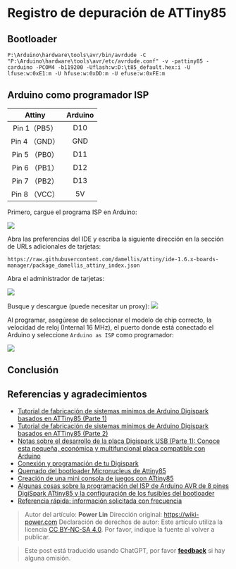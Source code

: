 # Registro de depuración de ATTiny85

## Bootloader

```shell
P:\Arduino\hardware\tools\avr/bin/avrdude -C "P:\Arduino\hardware\tools\avr/etc/avrdude.conf" -v -pattiny85 -carduino -PCOM4 -b119200 -Uflash:w:D:\t85_default.hex:i -U lfuse:w:0xE1:m -U hfuse:w:0xDD:m -U efuse:w:0xFE:m
```

## Arduino como programador ISP

|    Attiny     | Arduino |
| :-----------: | :-----: |
| Pin 1（PB5）  |   D10   |
| Pin 4 （GND） |   GND   |
| Pin 5 （PB0） |   D11   |
| Pin 6 （PB1） |   D12   |
| Pin 7 （PB2） |   D13   |
| Pin 8 （VCC） |   5V    |

Primero, cargue el programa ISP en Arduino:

![](https://f004.backblazeb2.com/file/wiki-media/img/20200426144425.png)

Abra las preferencias del IDE y escriba la siguiente dirección en la sección de URLs adicionales de tarjetas:

```
https://raw.githubusercontent.com/damellis/attiny/ide-1.6.x-boards-manager/package_damellis_attiny_index.json
```

Abra el administrador de tarjetas:

![](https://f004.backblazeb2.com/file/wiki-media/img/20200426144642.png)

Busque y descargue (puede necesitar un proxy):
![](https://f004.backblazeb2.com/file/wiki-media/img/20200426144732.png)

Al programar, asegúrese de seleccionar el modelo de chip correcto, la velocidad de reloj (Internal 16 MHz), el puerto donde está conectado el Arduino y seleccione `Arduino as ISP` como programador:

![](https://f004.backblazeb2.com/file/wiki-media/img/20200426144834.png)

## Conclusión

## Referencias y agradecimientos

- [Tutorial de fabricación de sistemas mínimos de Arduino Digispark basados en ATTiny85 (Parte 1)](https://blog.csdn.net/Argon_Ghost/article/details/103637870?depth_1-utm_source=distribute.pc_relevant.none-task-blog-BlogCommendFromBaidu-4&utm_source=distribute.pc_relevant.none-task-blog-BlogCommendFromBaidu-4)
- [Tutorial de fabricación de sistemas mínimos de Arduino Digispark basados en ATTiny85 (Parte 2)](https://blog.csdn.net/Argon_Ghost/article/details/103859931)
- [Notas sobre el desarrollo de la placa Digispark USB (Parte 1): Conoce esta pequeña, económica y multifuncional placa compatible con Arduino](https://zhuanlan.zhihu.com/p/73336394)
- [Conexión y programación de tu Digispark](http://digistump.com/wiki/digispark/tutorials/connecting)
- [Quemado del bootloader Micronucleus de Attiny85](http://iremo-tw.blogspot.com/2018/03/attiny85-micronucleus-bootloader.html)
- [Creación de una mini consola de juegos con ATtiny85](https://www.jianshu.com/p/55e86b4e0194)
- [Algunas cosas sobre la programación del ISP de Arduino AVR de 8 pines DigiSpark ATtiny85 y la configuración de los fusibles del bootloader](http://blog.sina.com.cn/s/blog_6566538d0102w6qk.html)
- [Referencia rápida: información solicitada con frecuencia](http://digistump.com/wiki/digispark/quickref)

> Autor del artículo: **Power Lin**
> Dirección original: <https://wiki-power.com>
> Declaración de derechos de autor: Este artículo utiliza la licencia [CC BY-NC-SA 4.0](https://creativecommons.org/licenses/by/4.0/deed.zh). Por favor, indique la fuente al volver a publicar.

> Este post está traducido usando ChatGPT, por favor [**feedback**](https://github.com/linyuxuanlin/Wiki_MkDocs/issues/new) si hay alguna omisión.